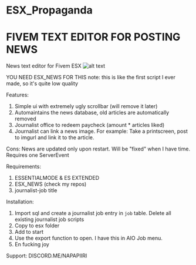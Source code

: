 # ESX_Propaganda
# FIVEM TEXT EDITOR FOR POSTING NEWS

News text editor for Fivem ESX
![alt text](https://i.imgur.com/BKO6WgR.jpg)  

YOU NEED ESX_NEWS FOR THIS 
note: this is like the first script I ever made, so it's quite low quality

Features:
1. Simple ui with extremely ugly scrollbar (will remove it later)
2. Automaintains the news database, old articles are automatically removed
3. Journalist office to redeem paycheck (amount * articles liked)
4. Journalist can link a news image. For example: Take a printscreen, post to imgurl and link it to the article.

Cons:
News are updated only upon restart. Will be "fixed" when I have time. Requires one ServerEvent

Requirements:
1. ESSENTIALMODE & ES EXTENDED
2. ESX_NEWS (check my repos)
3. journalist-job title

Installation:
1. Import sql and create a journalist job entry in `job` table. Delete all existing journalist job scripts
2. Copy to esx folder
3. Add to start
4. Use the export function to open. I have this in AIO Job menu.
5. En fucking joy

Support:   DISCORD.ME/NAPAPIIRI
